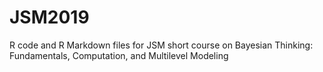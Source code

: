 # JSM2019
R code and R Markdown files for JSM short course on 
Bayesian Thinking: Fundamentals, Computation, and Multilevel Modeling
